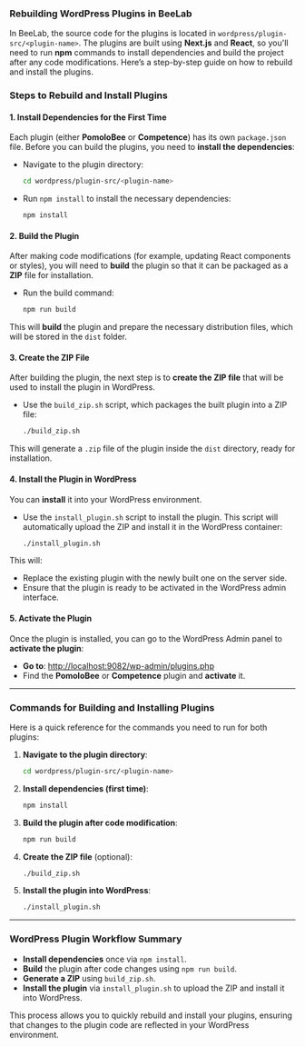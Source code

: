 ### **Rebuilding WordPress Plugins in BeeLab**

In BeeLab, the source code for the plugins is located in `wordpress/plugin-src/<plugin-name>`. The plugins are built using **Next.js** and **React**, so you'll need to run **npm** commands to install dependencies and build the project after any code modifications. Here’s a step-by-step guide on how to rebuild and install the plugins.

### **Steps to Rebuild and Install Plugins**

#### 1. **Install Dependencies for the First Time**

Each plugin (either **PomoloBee** or **Competence**) has its own `package.json` file. Before you can build the plugins, you need to **install the dependencies**:

* Navigate to the plugin directory:

  ```bash
  cd wordpress/plugin-src/<plugin-name>
  ```

* Run `npm install` to install the necessary dependencies:

  ```bash
  npm install
  ```

#### 2. **Build the Plugin**

After making code modifications (for example, updating React components or styles), you will need to **build** the plugin so that it can be packaged as a **ZIP** file for installation.

* Run the build command:

  ```bash
  npm run build
  ```

This will **build** the plugin and prepare the necessary distribution files, which will be stored in the `dist` folder.

#### 3. **Create the ZIP File**

After building the plugin, the next step is to **create the ZIP file** that will be used to install the plugin in WordPress.

* Use the `build_zip.sh` script, which packages the built plugin into a ZIP file:

  ```bash
  ./build_zip.sh
  ```

This will generate a `.zip` file of the plugin inside the `dist` directory, ready for installation.

#### 4. **Install the Plugin in WordPress**

You can **install** it into your WordPress environment.

* Use the `install_plugin.sh` script to install the plugin. This script will automatically upload the ZIP and install it in the WordPress container:

  ```bash
  ./install_plugin.sh
  ```

This will:
 
* Replace the existing plugin with the newly built one on the server side.
* Ensure that the plugin is ready to be activated in the WordPress admin interface.

#### 5. **Activate the Plugin**

Once the plugin is installed, you can go to the WordPress Admin panel to **activate the plugin**:

* **Go to**: [http://localhost:9082/wp-admin/plugins.php](http://localhost:9082/wp-admin/plugins.php)
* Find the **PomoloBee** or **Competence** plugin and **activate** it.

---

### **Commands for Building and Installing Plugins**

Here is a quick reference for the commands you need to run for both plugins:

1. **Navigate to the plugin directory**:

   ```bash
   cd wordpress/plugin-src/<plugin-name>
   ```

2. **Install dependencies (first time)**:

   ```bash
   npm install
   ```

3. **Build the plugin after code modification**:

   ```bash
   npm run build
   ```

4. **Create the ZIP file** (optional):

   ```bash
   ./build_zip.sh
   ```

5. **Install the plugin into WordPress**:

   ```bash
   ./install_plugin.sh
   ```

---

### **WordPress Plugin Workflow Summary**

* **Install dependencies** once via `npm install`.
* **Build** the plugin after code changes using `npm run build`.
* **Generate a ZIP** using `build_zip.sh`.
* **Install the plugin** via `install_plugin.sh` to upload the ZIP and install it into WordPress.

This process allows you to quickly rebuild and install your plugins, ensuring that changes to the plugin code are reflected in your WordPress environment.
